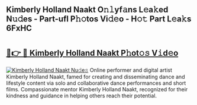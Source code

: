 ## Kimberly Holland Naakt O𝚗𝚕yf𝚊ns L𝚎a𝚔ed N𝚞𝚍es - Part-ufI P𝚑𝚘tos Vi𝚍𝚎o - H𝚘𝚝 Part L𝚎a𝚔s 6FxHC

# <h2><a href="http://kfen316.oniu.top/?m=Kimberly+Holland+Naakt">🔗👉 🔴 Kimberly Holland Naakt P𝚑ot𝚘𝚜 V𝚒d𝚎o</a></h2>

[![Kimberly Holland Naakt Nu𝚍e𝚜](https://i.imgur.com/0qMVB7G.gif)](http://kfen316.oniu.top/?m=Kimberly+Holland+Naakt)
Online performer and digital artist Kimberly Holland Naakt, famed for creating and disseminating dance and lifestyle content via solo and collaborative dance performances and short films. Compassionate mentor Kimberly Holland Naakt, recognized for their kindness and guidance in helping others reach their potential.  
